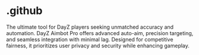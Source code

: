# .github
The ultimate tool for DayZ players seeking unmatched accuracy and automation. DayZ Aimbot Pro offers advanced auto-aim, precision targeting, and seamless integration with minimal lag. Designed for competitive fairness, it prioritizes user privacy and security while enhancing gameplay.
